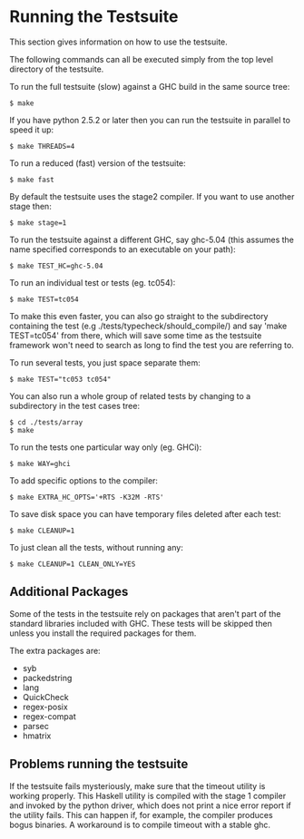 # Running the Testsuite



This section gives information on how to use the testsuite.



The following commands can all be executed simply from the top level directory of the testsuite.



To run the full testsuite (slow) against a GHC build in the same source tree:


```wiki
$ make
```


If you have python 2.5.2 or later then you can run the testsuite in parallel to speed it up:


```wiki
$ make THREADS=4
```


To run a reduced (fast) version of the testsuite:


```wiki
$ make fast
```


By default the testsuite uses the stage2 compiler. If you want to use another stage then:


```wiki
$ make stage=1
```


To run the testsuite against a different GHC, say ghc-5.04 (this assumes the name specified corresponds to an executable on your path):


```wiki
$ make TEST_HC=ghc-5.04
```


To run an individual test or tests (eg. tc054):


```wiki
$ make TEST=tc054
```


To make this even faster, you can also go straight to the subdirectory containing the test (e.g ./tests/typecheck/should\_compile/) and say 'make TEST=tc054' from there, which will save some time as the testsuite framework won't need to search as long to find the test you are referring to.



To run several tests, you just space separate them:


```wiki
$ make TEST="tc053 tc054"
```


You can also run a whole group of related tests by changing to a subdirectory in the test cases tree:


```wiki
$ cd ./tests/array
$ make
```


To run the tests one particular way only (eg. GHCi):


```wiki
$ make WAY=ghci
```


To add specific options to the compiler:


```wiki
$ make EXTRA_HC_OPTS='+RTS -K32M -RTS' 
```


To save disk space you can have temporary files deleted after each test:


```wiki
$ make CLEANUP=1
```


To just clean all the tests, without running any:


```wiki
$ make CLEANUP=1 CLEAN_ONLY=YES
```

## Additional Packages



Some of the tests in the testsuite rely on packages that aren't part of the standard libraries included with GHC. These tests will be skipped then unless you install the required packages for them.



The extra packages are:


- syb
- packedstring
- lang
- QuickCheck
- regex-posix
- regex-compat
- parsec
- hmatrix

## Problems running the testsuite



If the testsuite fails mysteriously, make sure that the timeout utility is working properly. This Haskell utility is compiled with the stage 1 compiler and invoked by the python driver, which does not print a nice error report if the utility fails. This can happen if, for example, the compiler produces bogus binaries. A workaround is to compile timeout with a stable ghc.


